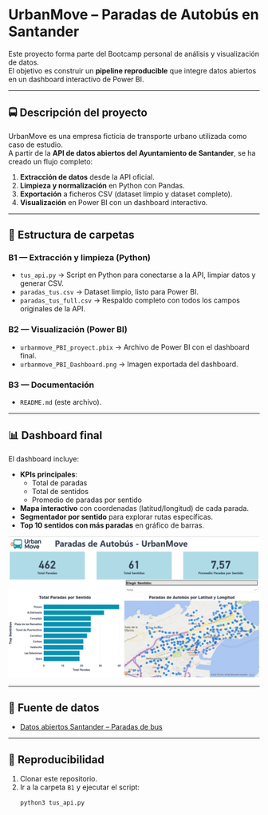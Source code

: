 # UrbanMove – Paradas de Autobús en Santander

Este proyecto forma parte del Bootcamp personal de análisis y visualización de datos.  
El objetivo es construir un **pipeline reproducible** que integre datos abiertos en un dashboard interactivo de Power BI.

---

## 🚍 Descripción del proyecto
UrbanMove es una empresa ficticia de transporte urbano utilizada como caso de estudio.  
A partir de la **API de datos abiertos del Ayuntamiento de Santander**, se ha creado un flujo completo:

1. **Extracción de datos** desde la API oficial.  
2. **Limpieza y normalización** en Python con Pandas.  
3. **Exportación** a ficheros CSV (dataset limpio y dataset completo).  
4. **Visualización** en Power BI con un dashboard interactivo.  

---

## 📂 Estructura de carpetas

### B1 — Extracción y limpieza (Python)
- `tus_api.py` → Script en Python para conectarse a la API, limpiar datos y generar CSV.  
- `paradas_tus.csv` → Dataset limpio, listo para Power BI.  
- `paradas_tus_full.csv` → Respaldo completo con todos los campos originales de la API.  

### B2 — Visualización (Power BI)
- `urbanmove_PBI_proyect.pbix` → Archivo de Power BI con el dashboard final.  
- `urbanmove_PBI_Dashboard.png` → Imagen exportada del dashboard.  

### B3 — Documentación
- `README.md` (este archivo).  

---

## 📊 Dashboard final

El dashboard incluye:  
- **KPIs principales**:  
  - Total de paradas  
  - Total de sentidos  
  - Promedio de paradas por sentido  
- **Mapa interactivo** con coordenadas (latitud/longitud) de cada parada.  
- **Segmentador por sentido** para explorar rutas específicas.  
- **Top 10 sentidos con más paradas** en gráfico de barras.  

![UrbanMove Dashboard](../B2/urbanmove_PBI_Dashboard.png)

---

## 🔗 Fuente de datos
- [Datos abiertos Santander – Paradas de bus](https://datos.santander.es/api/datos/paradas_bus.json)  

---

## 📌 Reproducibilidad
1. Clonar este repositorio.  
2. Ir a la carpeta `B1` y ejecutar el script:  
   ```bash
   python3 tus_api.py
